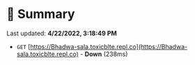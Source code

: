 # 📖 Summary
Last updated: **4/22/2022, 3:18:49 PM**

- `GET` [https://Bhadwa-sala.toxicblte.repl.co](https://Bhadwa-sala.toxicblte.repl.co) - **Down** (238ms)

